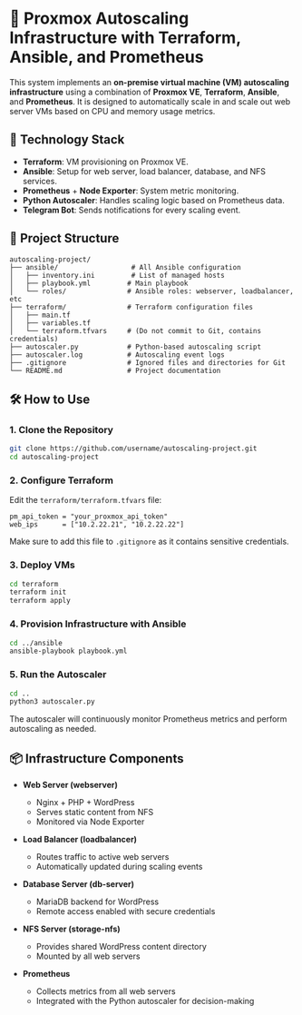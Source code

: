# 🔄 Proxmox Autoscaling Infrastructure with Terraform, Ansible, and Prometheus

This system implements an **on-premise virtual machine (VM) autoscaling infrastructure** using a combination of **Proxmox VE**, **Terraform**, **Ansible**, and **Prometheus**. It is designed to automatically scale in and scale out web server VMs based on CPU and memory usage metrics.

## 🔧 Technology Stack
- **Terraform**: VM provisioning on Proxmox VE.
- **Ansible**: Setup for web server, load balancer, database, and NFS services.
- **Prometheus** + **Node Exporter**: System metric monitoring.
- **Python Autoscaler**: Handles scaling logic based on Prometheus data.
- **Telegram Bot**: Sends notifications for every scaling event.

## 📁 Project Structure
```
autoscaling-project/
├── ansible/                  # All Ansible configuration
│   ├── inventory.ini         # List of managed hosts
│   ├── playbook.yml         # Main playbook
│   └── roles/               # Ansible roles: webserver, loadbalancer, etc
├── terraform/               # Terraform configuration files
│   ├── main.tf
│   ├── variables.tf
│   └── terraform.tfvars     # (Do not commit to Git, contains credentials)
├── autoscaler.py            # Python-based autoscaling script
├── autoscaler.log           # Autoscaling event logs
├── .gitignore               # Ignored files and directories for Git
└── README.md                # Project documentation
```

## 🛠️ How to Use

### 1. Clone the Repository
```bash
git clone https://github.com/username/autoscaling-project.git
cd autoscaling-project
```

### 2. Configure Terraform
Edit the `terraform/terraform.tfvars` file:
```hcl
pm_api_token = "your_proxmox_api_token"
web_ips      = ["10.2.22.21", "10.2.22.22"]
```
Make sure to add this file to `.gitignore` as it contains sensitive credentials.

### 3. Deploy VMs
```bash
cd terraform
terraform init
terraform apply
```

### 4. Provision Infrastructure with Ansible
```bash
cd ../ansible
ansible-playbook playbook.yml
```

### 5. Run the Autoscaler
```bash
cd ..
python3 autoscaler.py
```
The autoscaler will continuously monitor Prometheus metrics and perform autoscaling as needed.

## 📦 Infrastructure Components

- **Web Server (webserver)**
  - Nginx + PHP + WordPress
  - Serves static content from NFS
  - Monitored via Node Exporter

- **Load Balancer (loadbalancer)**
  - Routes traffic to active web servers
  - Automatically updated during scaling events

- **Database Server (db-server)**
  - MariaDB backend for WordPress
  - Remote access enabled with secure credentials

- **NFS Server (storage-nfs)**
  - Provides shared WordPress content directory
  - Mounted by all web servers

- **Prometheus**
  - Collects metrics from all web servers
  - Integrated with the Python autoscaler for decision-making

